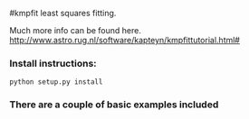 #kmpfit least squares fitting. 

Much more info can be found here. 
http://www.astro.rug.nl/software/kapteyn/kmpfittutorial.html#


### Install instructions: 
    
    python setup.py install

### There are a couple of basic examples included


